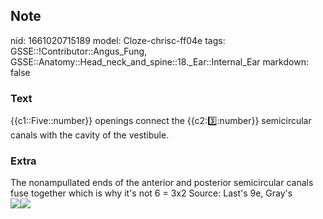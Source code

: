 ## Note
nid: 1661020715189
model: Cloze-chrisc-ff04e
tags: GSSE::!Contributor::Angus_Fung, GSSE::Anatomy::Head_neck_and_spine::18._Ear::Internal_Ear
markdown: false

### Text
{{c1::Five::number}} openings connect the {{c2::three::number}} semicircular canals with the cavity of the vestibule.

### Extra
<div>
  The nonampullated ends of the anterior and posterior semicircular
  canals fuse together which is why it's not 6 = 3x2 Source: Last's
  9e, Gray's
</div>
<div><img src=
"paste-53d56496afc4d0492e3a7c0e4fad48b883c0f318.jpg"><img src= 
"paste-b8fba2aa970a46d1c698783899e21fdc3b3cbd5d.jpg"></div>
